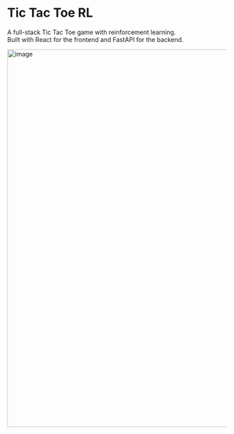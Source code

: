 # Tic Tac Toe RL

A full-stack Tic Tac Toe game with reinforcement learning.  
Built with React for the frontend and FastAPI for the backend.

<img width="1225" height="866" alt="image" src="https://github.com/user-attachments/assets/c38643d6-4f23-4889-97fe-e1e2092b9aff" />
